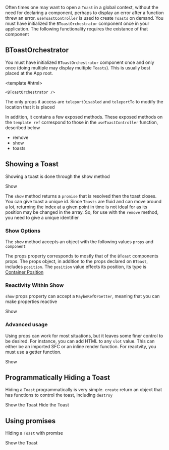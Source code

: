 <ComposableHeader path="useToastController/index.ts" title="useToastController" />

<div class="lead mb-5">

Often times one may want to open a `Toast` in a global context, without the need for declaring a component, perhaps to display an error after a function threw an error. `useToastController` is used to create `Toasts` on demand. You must have initialized the `BToastOrchestrator` component once in your application. The following functionality requires the existance of that component

</div>

<UsePluginAlert />

## BToastOrchestrator

You must have initialized `BToastOrchestrator` component once and only once (doing multiple may display multiple `Toasts`). This is usually best placed at the App root.

<HighlightCard>

<template #html>

```vue-html
<BToastOrchestrator />
```

  </template>
</HighlightCard>

The only props it access are `teleportDisabled` and `teleportTo` to modify the location that it is placed

In addition, it contains a few exposed methods. These exposed methods on the `template ref` correspond to those in the `useToastController` function, described below

- remove
- show
- toasts

## Showing a Toast

Showing a toast is done through the show method

<HighlightCard>
  <BButton @click="create({ title: 'Hello', body: 'World'  })">Show</BButton>
  <template #html>

```vue
<template>
  <BButton @click="create({title: 'Hello', body: 'World'})">Show</BButton>
</template>

<script setup lang="ts">
const {create} = useToastController()
</script>
```

  </template>
</HighlightCard>

The `show` method returns a `promise` that is resolved then the toast closes. You can give toast a unique id. Since `Toasts` are fluid and can move around a lot, returning the index at a given point in time is not ideal for as its position may be changed in the array. So, for use with the `remove` method, you need to give a unique identifier

### Show Options

The `show` method accepts an object with the following values `props` and `component`

The props property corresponds to mostly that of the `BToast` components props. The props object, in addition to the props declared on `BToast`, includes `position`. The `position` value effects its position, its type is [Container Position](/docs/types#containerposition)

### Reactivity Within Show

`show` props property can accept a `MaybeRefOrGetter`, meaning that you can make properties reactive

<HighlightCard>
  <BButton @click="showReactiveExample">Show</BButton>
  <template #html>

```vue
<template>
  <BButton @click="showMe">Show</BButton>
</template>

<script setup lang="ts">
const {create} = useToastController()

const firstRef = ref<OrchestratedToast>({
  body: `${Math.random()}`,
})
onMounted(() => {
  setInterval(() => {
    firstRef.value.body = `${Math.random()}`
  }, 1000)
})

const showMe = () => {
  create(
    computed(() => ({
      ...firstRef.value,
      variant: (Number.parseInt(firstRef.value.body?.charAt(2) ?? '0') % 2 === 0
        ? 'danger'
        : 'info') as ColorVariant,
    }))
  )
}
</script>
```

  </template>
</HighlightCard>

### Advanced usage

Using props can work for most situations, but it leaves some finer control to be desired. For instance, you can add HTML to any `slot` value. This can either be an imported SFC or an inline render function. For reactvity, you must use a getter function.

<HighlightCard>
  <BButton @click="showMeAdvancedExample">Show</BButton>
  <template #html>

```vue
<template>
  <BButton @click="showMe">Show</BButton>
</template>

<script setup lang="ts">
import {BToast} from 'bootstrap-vue-next'

const {create} = useToastController()

const firstRef = ref<OrchestratedToast>({
  body: `${Math.random()}`,
})

onMounted(() => {
  setInterval(() => {
    firstRef.value.body = `${Math.random()}`
  }, 1000)
})

const showMe = () => {
  create({
    body: firstRef.value.body,
    slots: {default: () => h('div', null, {default: () => `custom! ${firstRef.value.body}`})},
  })
  // Demonstration psuedocode, you can also import a component and use it
  // const importedComponent () => {
  //   create({
  //     component: import('./MyToastComponent.vue'),
  //   })
  // }
}
</script>
```

  </template>
</HighlightCard>

## Programmatically Hiding a Toast

Hiding a `Toast` programmatically is very simple. `create` return an object that has functions to control the toast, including `destroy`

<HighlightCard>
  <BButtonGroup>
    <BButton @click="showMe" variant="success">
      Show the Toast
    </BButton>
    <BButton @click="hideMe" variant="danger">
      Hide the Toast
    </BButton>
  </BButtonGroup>
  <template #html>

```vue
<template>
  <BButtonGroup>
    <BButton @click="showMe" variant="success"> Show the Toast </BButton>
    <BButton @click="hideMe" variant="danger"> Hide the Toast </BButton>
  </BButtonGroup>
</template>

<script setup lang="ts">
const {create} = useToastController()

let toast: undefined | ReturnType<typeof create>

const showMe = () => {
  if (toast !== undefined) return
  // `create` returns a symbol
  toast = create({
    title: 'Showing',
    value: true,
    variant: 'success',
    position: 'bottom-center',
  })
}

const hideMe = () => {
  if (toast === undefined) return
  toast.destroy()
}
</script>
```

  </template>

</HighlightCard>

## Using promises

Hiding a `Toast` with promise

<HighlightCard>
  <BButtonGroup>
    <BButton @click="promiseToast" variant="success">
      Show the Toast
    </BButton>
  </BButtonGroup>
  <template #html>

```vue
<template>
  <BButtonGroup>
    <BButton @click="promiseToast" variant="success"> Show the Toast </BButton>
  </BButtonGroup>
</template>

<script setup lang="ts">
const {create} = useToastController()
const promiseToast = () => {
  create(
    {
      variant: 'primary',
      position: 'middle-center',
      bodyClass: 'w-100',
      modelValue: true,
      slots: {
        default: ({hide}) => [
          h('h2', {class: 'text-center mb-3'}, 'Ready?'),
          h('div', {class: 'd-flex justify-content-center gap-2'}, [
            h(BButton, {onClick: () => hide('ok'), size: 'lg'}, () => 'Yes'),
            h(BButton, {onClick: () => hide('cancel'), size: 'lg'}, () => 'No'),
          ]),
        ],
      },
    },
    {resolveOnHide: true}
  ).then((r) => {
    create({title: 'you pressed: ' + (r.ok ? 'yes' : 'no')})
  })
}
</script>
```

  </template>

</HighlightCard>

<script setup lang="ts">
import {data} from '../../data/components/toast.data'
import {BButton, useToastController, BButtonGroup, BToast} from 'bootstrap-vue-next'
import HighlightCard from '../../components/HighlightCard.vue'

import UsePluginAlert from '../../components/UsePluginAlert.vue'
import {ref, computed, h, onMounted} from 'vue'
import ComposableHeader from './ComposableHeader.vue'

const {create, remove, toasts} = useToastController()

let toast: undefined | ReturnType<typeof create>

const showMe = () => {
  if (toast !== undefined) return
  toast = create({ title: 'Showing',  variant: 'success', position: 'bottom-center' } )
}

const hideMe = () => {
  if (toast === undefined) return
  toast.destroy()
  toast = undefined
}

const firstRef = ref<OrchestratedToast>({
  body: `${Math.random()}`,
})

onMounted(() => {
  setInterval(() => {
    firstRef.value.body = `${Math.random()}`
  }, 1000)
})

const showReactiveExample = () => {
  create(
    computed(() => ({
      ...firstRef.value,
      variant: (Number.parseInt(firstRef.value.body?.charAt(2) ?? '0') % 2 === 0
        ? 'danger'
        : 'info') as ColorVariant,
    })),
  )
}

const showMeAdvancedExample = () => {
  create({
    body: firstRef.value.body,
    position: 'bottom-center',
    slots: {default: () => h('div', null, {default: () => `custom! ${firstRef.value.body}`})},
  })
}


const promiseToast = () => {
  create(
    {
      variant: 'primary',
      position: 'middle-center',
      bodyClass: 'w-100',
      modelValue: true,
      slots: {
        default: ({hide}) =>
          [ 
            h('h2', {class: 'text-center mb-3'}, 'Ready?'), 
            h('div', {class: 'd-flex justify-content-center gap-2'}, [
              h(BButton, {onClick: () => hide('ok'), size: 'lg'}, () => 'Yes'), 
              h(BButton, {onClick: () => hide('cancel'), size: 'lg'}, () => 'No')
            ])
          ],
      },
    },
    {resolveOnHide: true}
  ).then((r) => {
    create({title: 'you pressed: ' + (r.ok ? 'yes' : 'no')})
  })
}
</script>
